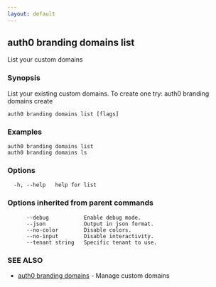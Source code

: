 ```yaml
---
layout: default
---
```

## auth0 branding domains list

List your custom domains

### Synopsis

List your existing custom domains. To create one try:
auth0 branding domains create

```
auth0 branding domains list [flags]
```

### Examples

```
auth0 branding domains list
auth0 branding domains ls
```

### Options

```
  -h, --help   help for list
```

### Options inherited from parent commands

```
      --debug           Enable debug mode.
      --json            Output in json format.
      --no-color        Disable colors.
      --no-input        Disable interactivity.
      --tenant string   Specific tenant to use.
```

### SEE ALSO

* [auth0 branding domains](auth0_branding_domains.md)	 - Manage custom domains

